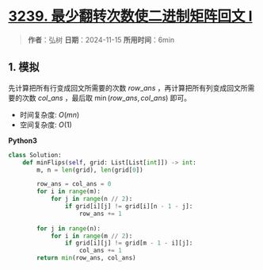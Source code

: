 # [3239. 最少翻转次数使二进制矩阵回文 I](https://leetcode.cn/problems/minimum-number-of-flips-to-make-binary-grid-palindromic-i/description/)

> **作者**：弘树
> **日期**：2024-11-15
> **所用时间**：6min

## 1. 模拟

先计算把所有行变成回文所需要的次数 $row\_ans$ ，再计算把所有列变成回文所需要的次数 $col\_ans$ ，最后取 $\min(row\_ans, col\_ans)$ 即可。

- 时间复杂度: $O(mn)$
- 空间复杂度: $O(1)$

**Python3**

```python
class Solution:
    def minFlips(self, grid: List[List[int]]) -> int:
        m, n = len(grid), len(grid[0])

        row_ans = col_ans = 0
        for i in range(m):
            for j in range(n // 2):
                if grid[i][j] != grid[i][n - 1 - j]:
                    row_ans += 1
        
        for j in range(n):
            for i in range(m // 2):
                if grid[i][j] != grid[m - 1 - i][j]:
                    col_ans += 1
        return min(row_ans, col_ans)
```